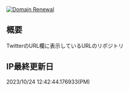 [![Domain Renewal](https://github.com/2288-256-sub/2288-256-sub.github.io/actions/workflows/main.yml/badge.svg)](https://github.com/2288-256-sub/2288-256-sub.github.io/actions/workflows/main.yml)

## 概要
TwitterのURL欄に表示しているURLのリポジトリ

## IP最終更新日
2023/10/24 12:42:44.176933(PM)